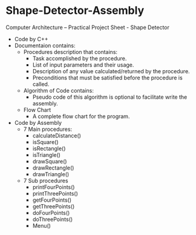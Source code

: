 # Shape-Detector-Assembly
Computer Architecture – Practical Project Sheet - Shape Detector
- Code by C++
- Documentaion contains:
  - Procedures description that contains:
    - Task accomplished by the procedure.
    - List of input parameters and their usage.
    - Description of any value calculated/returned by the procedure.
    - Preconditions that must be satisfied before the procedure is called.
  - Algorithm of Code contains:
    - Pseudo code of this algorithm is optional to facilitate write the assembly.
  - Flow Chart
    - A complete flow chart for the program.
- Code by Assembly
  - 7 Main procedures:
    - calculateDistance()
    - isSquare()
    - isRectangle()
    - isTriangle()
    - drawSquare()
    - drawRectangle()
    - drawTriangle()
  - 7 Sub procedures
    - printFourPoints()
    - printThreePoints()
    - getFourPoints()
    - getThreePoints()
    - doFourPoints()
    - doThreePoints()
    - Menu()
